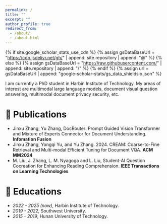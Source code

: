 ```yaml
---
permalink: /
title: ""
excerpt: ""
author_profile: true
redirect_from: 
  - /about/
  - /about.html
---
```


{% if site.google_scholar_stats_use_cdn %}
{% assign gsDataBaseUrl = "https://cdn.jsdelivr.net/gh/" | append: site.repository | append: "@" %}
{% else %}
{% assign gsDataBaseUrl = "https://raw.githubusercontent.com/" | append: site.repository | append: "/" %}
{% endif %}
{% assign url = gsDataBaseUrl | append: "google-scholar-stats/gs_data_shieldsio.json" %}

<span class='anchor' id='about-me'></span>

I am currently a PhD student in Harbin Institute of Technology. My areas of interest are multimodal large language models, document visual question answering, multimodal document privacy security, etc.

# 📝 Publications 
- Jinxu Zhang, Yu Zhang, DocRouter: Prompt Guided Vision Transformer and Mixture of Experts Connector for Document Understanding. **Infomation Fusion**
- Jinxu Zhang, Yongqi Yu, and Yu Zhang. 2024. CREAM: Coarse-to-Fine Retrieval and Multi-modal Efficient Tuning for Document VQA. **ACM MM2024**
- M. Liu, J. Zhang, L. M. Nyagoga and L. Liu, Student-AI Question Cocreation for Enhancing Reading Comprehension. **IEEE Transactions on Learning Technologies**

# 📖 Educations
- *2022 - 2025 (now)*, Harbin Institute of Technology.
- *2019 - 2022*, Southwest University. 
- *2015 - 2019*, Hunan University of Technology. 
